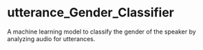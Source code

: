 # utterance_Gender_Classifier
A machine learning model to classify the gender of the speaker by analyzing audio for utterances.
